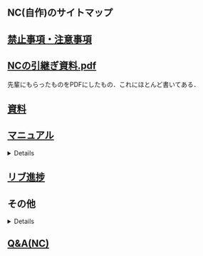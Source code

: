 ## NC(自作)のサイトマップ
## [禁止事項・注意事項](Wiki/注意事項など/NC(自作).md) 

## [NCの引継ぎ資料.pdf](https://github.com/TeamBirdmanTrial/wiki/files/8452513/NC.pdf)

先輩にもらったものをPDFにしたもの．これにほとんど書いてある．

## [資料](/資料%26データ)

## [マニュアル](/Wiki/翼班/使い方)
<details>

[注意事項](/Wiki/翼班/使い方/注意事項.md)  
[使用ソフト](/Wiki/翼班/使い方/使用ソフト.md)  
[CADの編集](/Wiki/翼班/使い方/CADの編集.md)  
[NCデータの実行](/Wiki/翼班/使い方/NCデータの実行.md)  
[Grbl の設定](/Wiki/翼班/使い方/Grblの設定.md)  
[Fusion360の設定](/Wiki/翼班/使い方/Fusion360の設定.md)  
[トラブルと対応](/Wiki/翼班/使い方/トラブルと対応.md)  
</details>

## [リブ進捗](/posts/14)

## その他
<details>

[このNCについて](/posts/5)  
[トラブルと対応](/posts/6)  
[基板について](/posts/21)  
</details>

 ## [Q&A(NC)](/posts/12)

